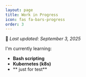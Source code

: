 ```yaml
---
layout: page
title: Work in Progress
icon: fas fa-bars-progress
order: 3
---
```


📅 *Last updated: September 3, 2025*

I'm currently learning:

- **Bash scripting**
- **Kubernetes (k8s)**
- ** just for test**
